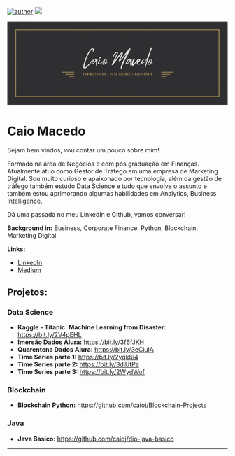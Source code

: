 [![author](https://img.shields.io/badge/author-caioj-red.svg)](https://www.linkedin.com/in/caiojmacedo) [![](https://img.shields.io/badge/python-3.7+-blue.svg)](https://www.python.org/downloads/release/python-365/)

<p align="center">
  <img src="Caio Macedo.jpg" >
</p>

# Caio Macedo

Sejam bem vindos, vou contar um pouco sobre mim!

Formado na área de Negócios e com pós graduação em Finanças. Atualmente atuo como Gestor de Tráfego em uma empresa de Marketing Digital. Sou muito curioso e apaixonado por tecnologia, além da gestão de tráfego também estudo Data Science e tudo que envolve o assunto e também estou aprimorando algumas habilidades em Analytics, Business Intelligence.

Dá uma passada no meu LinkedIn e Github, vamos conversar!

**Background in:** Business, Corporate Finance, Python, Blockchain, Marketing Digital

**Links:**
* [LinkedIn](https://www.linkedin.com/in/caiojmacedo)
* [Medium](https://www.medium.com)


## Projetos:
### Data Science

* **Kaggle - Titanic: Machine Learning from Disaster:** https://bit.ly/2V4pEHL
* **Imersão Dados Alura:** https://bit.ly/3f6fJKH
* **Quarentena Dados Alura:** https://bit.ly/3eCiulA
* **Time Series parte 1:** https://bit.ly/2yqk6i4
* **Time Series parte 2:** https://bit.ly/3diUtPa
* **Time Series parte 3:** https://bit.ly/2WydWof

### Blockchain
* **Blockchain Python:** https://github.com/caioj/Blockchain-Projects

### Java
* **Java Basico:** https://github.com/caioj/dio-java-basico
---





